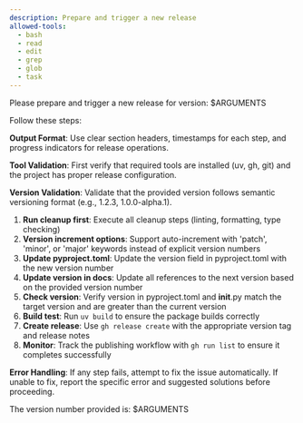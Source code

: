 ```yaml
---
description: Prepare and trigger a new release
allowed-tools:
  - bash
  - read
  - edit
  - grep
  - glob
  - task
---
```


Please prepare and trigger a new release for version: $ARGUMENTS

Follow these steps:

**Output Format**: Use clear section headers, timestamps for each step, and progress indicators for release operations.

**Tool Validation**: First verify that required tools are installed (uv, gh, git) and the project has proper release configuration.

**Version Validation**: Validate that the provided version follows semantic versioning format (e.g., 1.2.3, 1.0.0-alpha.1).

1. **Run cleanup first**: Execute all cleanup steps (linting, formatting, type checking)
2. **Version increment options**: Support auto-increment with 'patch', 'minor', or 'major' keywords instead of explicit version numbers
3. **Update pyproject.toml**: Update the version field in pyproject.toml with the new version number
4. **Update version in docs**: Update all references to the next version based on the provided version number
5. **Check version**: Verify version in pyproject.toml and __init__.py match the target version and are greater than the current version
6. **Build test**: Run `uv build` to ensure the package builds correctly
7. **Create release**: Use `gh release create` with the appropriate version tag and release notes
8. **Monitor**: Track the publishing workflow with `gh run list` to ensure it completes successfully

**Error Handling**: If any step fails, attempt to fix the issue automatically. If unable to fix, report the specific error and suggested solutions before proceeding.

The version number provided is: $ARGUMENTS